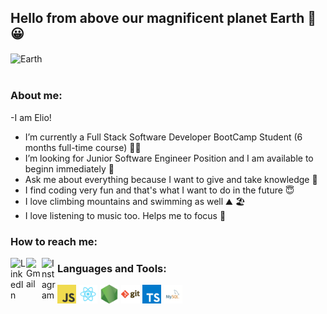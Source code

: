 ## Hello from above our magnificent planet Earth 👋 😀 


<img align="center" alt="Earth" width="350px" src="https://mediad.publicbroadcasting.net/p/shared/npr/styles/x_large/nprshared/201805/339823601.jpg">
</br></br>

### About me:

-I am Elio!

- I’m currently a Full Stack Software Developer BootCamp Student (6 months full-time course) 👨‍💻
- I’m looking for Junior Software Engineer Position and I am available to beginn immediately 🤙
- Ask me about everything because I want to give and take knowledge 🤩
- I find coding very fun and that's what I want to do in the future 😇
- I love climbing mountains and swimming as well ⛰️ 🏖️
- I love listening to music too. Helps me to focus 🎼

### How to reach me: 
[<img align="left" alt="LinkedIn" width="25px" src="https://content.linkedin.com/content/dam/me/business/en-us/amp/brand-site/v2/bg/LI-Bug.svg.original.svg"/>](https://www.linkedin.com/in/elio-mehmeti-70a883217/)
<a target="_blank" href="mailto:mehmetielio95@gmail.com">
  <img align="left" alt="Gmail" width="25px" src="https://1000logos.net/wp-content/uploads/2018/05/Gmail-icon-1.png" />
</a>
[<img align="left" alt="Instagram" width="25px" src="https://upload.wikimedia.org/wikipedia/commons/thumb/a/a5/Instagram_icon.png/1024px-Instagram_icon.png"/>](https://www.instagram.com/eliomehmeti/)

### Languages and Tools: 

<code><img height="30" src="https://raw.githubusercontent.com/github/explore/80688e429a7d4ef2fca1e82350fe8e3517d3494d/topics/javascript/javascript.png"></code>
<code><img height="30" src="https://raw.githubusercontent.com/github/explore/80688e429a7d4ef2fca1e82350fe8e3517d3494d/topics/react/react.png"></code>
<code><img height="30" src="https://raw.githubusercontent.com/github/explore/80688e429a7d4ef2fca1e82350fe8e3517d3494d/topics/nodejs/nodejs.png"></code>
<code><img height="30" src="https://raw.githubusercontent.com/github/explore/80688e429a7d4ef2fca1e82350fe8e3517d3494d/topics/git/git.png"></code>
<code><img height="30" src="https://raw.githubusercontent.com/github/explore/80688e429a7d4ef2fca1e82350fe8e3517d3494d/topics/typescript/typescript.png"></code>
<code><img height="30" src="https://raw.githubusercontent.com/github/explore/80688e429a7d4ef2fca1e82350fe8e3517d3494d/topics/mysql/mysql.png"></code>

